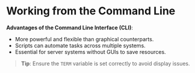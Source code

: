 # Working from the Command Line

**Advantages of the Command Line Interface (CLI)**:

- More powerful and flexible than graphical counterparts.
- Scripts can automate tasks across multiple systems.
- Essential for server systems without GUIs to save resources.

> **Tip**: Ensure the `TERM` variable is set correctly to avoid display issues.

